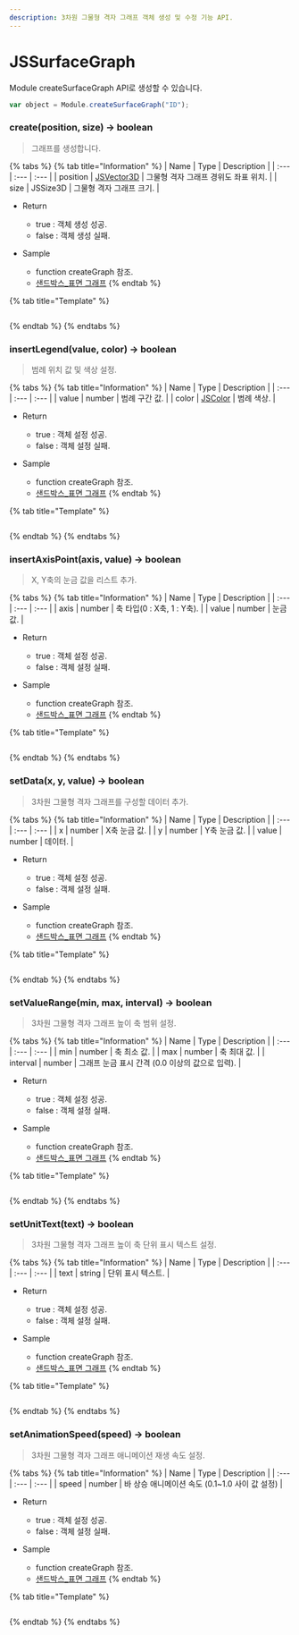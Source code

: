 ```yaml
---
description: 3차원 그물형 격자 그래프 객체 생성 및 수정 기능 API.
---
```


# JSSurfaceGraph

Module createSurfaceGraph API로 생성할 수 있습니다.

```javascript
var object = Module.createSurfaceGraph("ID");
```

### create(position, size) → boolean

> 그래프를 생성합니다.

{% tabs %}
{% tab title="Information" %}
| Name | Type | Description |
| :--- | :--- | :--- |
| position | [JSVector3D](../core/jsvector3d.md) | 그물형 격자 그래프 경위도 좌표 위치. |
| size | JSSize3D | 그물형 격자 그래프 크기. |

* Return
  * true : 객체 생성 성공.
  * false : 객체 생성 실패.
  
* Sample
  * function createGraph 참조.
  * [샌드박스\_표면 그래프](http://sandbox.dtwincloud.com/code/main.do?id=object_graph_surface)
{% endtab %}

{% tab title="Template" %}
```javascript
```
{% endtab %}
{% endtabs %}

### insertLegend(value, color) → boolean

> 범례 위치 값 및 색상 설정.

{% tabs %}
{% tab title="Information" %}
| Name | Type | Description |
| :--- | :--- | :--- |
| value | number | 범례 구간 값. |
| color | [JSColor](../core/jscolor.md) | 범례 색상. |

* Return
  * true : 객체 설정 성공.
  * false : 객체 설정 실패.
  
* Sample
  * function createGraph 참조.
  * [샌드박스\_표면 그래프](http://sandbox.dtwincloud.com/code/main.do?id=object_graph_surface)
{% endtab %}

{% tab title="Template" %}
```javascript
```
{% endtab %}
{% endtabs %}

### insertAxisPoint(axis, value) → boolean

> X, Y축의 눈금 값을 리스트 추가.

{% tabs %}
{% tab title="Information" %}
| Name | Type | Description |
| :--- | :--- | :--- |
| axis | number | 축 타입(0 : X축, 1 : Y축). |
| value | number | 눈금 값. |

* Return
  * true : 객체 설정 성공.
  * false : 객체 설정 실패.
  
* Sample
  * function createGraph 참조.
  * [샌드박스\_표면 그래프](http://sandbox.dtwincloud.com/code/main.do?id=object_graph_surface)
{% endtab %}

{% tab title="Template" %}
```javascript
```
{% endtab %}
{% endtabs %}

### setData(x, y, value) → boolean

> 3차원 그물형 격자 그래프를 구성할 데이터 추가.

{% tabs %}
{% tab title="Information" %}
| Name | Type | Description |
| :--- | :--- | :--- |
| x | number | X축 눈금 값. |
| y | number | Y축 눈금 값. |
| value | number | 데이터. |

* Return
  * true : 객체 설정 성공.
  * false : 객체 설정 실패.
  
* Sample
  * function createGraph 참조.
  * [샌드박스\_표면 그래프](http://sandbox.dtwincloud.com/code/main.do?id=object_graph_surface)
{% endtab %}

{% tab title="Template" %}
```javascript
```
{% endtab %}
{% endtabs %}

### setValueRange(min, max, interval) → boolean

> 3차원 그물형 격자 그래프 높이 축 범위 설정.

{% tabs %}
{% tab title="Information" %}
| Name | Type | Description |
| :--- | :--- | :--- |
| min | number | 축 최소 값. |
| max | number | 축 최대 값. |
| interval | number | 그래프 눈금 표시 간격 (0.0 이상의 값으로 입력). |

* Return
  * true : 객체 설정 성공.
  * false : 객체 설정 실패.
  
* Sample
  * function createGraph 참조.
  * [샌드박스\_표면 그래프](http://sandbox.dtwincloud.com/code/main.do?id=object_graph_surface)
{% endtab %}

{% tab title="Template" %}
```javascript
```
{% endtab %}
{% endtabs %}

### setUnitText(text) → boolean

> 3차원 그물형 격자 그래프 높이 축 단위 표시 텍스트 설정.

{% tabs %}
{% tab title="Information" %}
| Name | Type | Description |
| :--- | :--- | :--- |
| text | string | 단위 표시 텍스트. |

* Return
  * true : 객체 설정 성공.
  * false : 객체 설정 실패.
  
* Sample
  * function createGraph 참조.
  * [샌드박스\_표면 그래프](http://sandbox.dtwincloud.com/code/main.do?id=object_graph_surface)
{% endtab %}

{% tab title="Template" %}
```javascript
```
{% endtab %}
{% endtabs %}

### setAnimationSpeed(speed) → boolean

> 3차원 그물형 격자 그래프 애니메이션 재생 속도 설정.

{% tabs %}
{% tab title="Information" %}
| Name | Type | Description |
| :--- | :--- | :--- |
| speed | number | 바 상승 애니메이션 속도 (0.1~1.0 사이 값 설정) |

* Return
  * true : 객체 설정 성공.
  * false : 객체 설정 실패.

* Sample
  * function createGraph 참조.
  * [샌드박스\_표면 그래프](http://sandbox.dtwincloud.com/code/main.do?id=object_graph_surface)
{% endtab %}

{% tab title="Template" %}
```javascript
```
{% endtab %}
{% endtabs %}